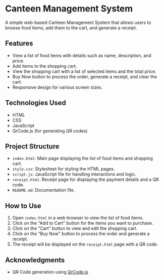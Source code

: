 # Canteen Management System

A simple web-based Canteen Management System that allows users to browse food items, add them to the cart, and generate a receipt.

## Features

- View a list of food items with details such as name, description, and price.
- Add items to the shopping cart.
- View the shopping cart with a list of selected items and the total price.
- Buy Now button to process the order, generate a receipt, and clear the cart.
- Responsive design for various screen sizes.

## Technologies Used

- HTML
- CSS
- JavaScript
- QrCode.js (for generating QR codes)

## Project Structure

- `index.html`: Main page displaying the list of food items and shopping cart.
- `style.css`: Stylesheet for styling the HTML pages.
- `script.js`: JavaScript file for handling interactions and logic.
- `receipt.html`: Receipt page for displaying the payment details and a QR code.
- `README.md`: Documentation file.

## How to Use

1. Open `index.html` in a web browser to view the list of food items.
2. Click on the "Add to Cart" button for the items you want to purchase.
3. Click on the "Cart" button to view and edit the shopping cart.
4. Click on the "Buy Now" button to process the order and generate a receipt.
5. The receipt will be displayed on the `receipt.html` page with a QR code.

## Acknowledgments

- QR Code generation using [QrCode.js](https://github.com/davidshimjs/qrcodejs)
